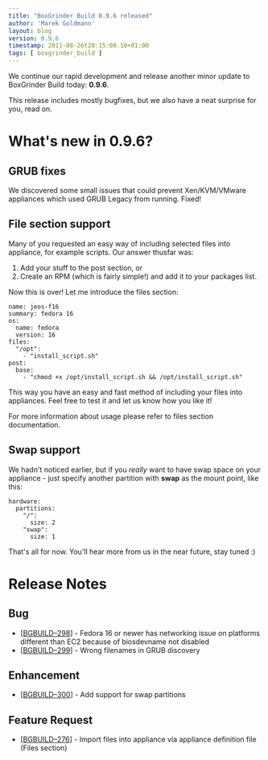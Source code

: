 ```yaml
---
title: "BoxGrinder Build 0.9.6 released"
author: 'Marek Goldmann'
layout: blog
version: 0.9.6
timestamp: 2011-08-26t20:15:00.10+01:00
tags: [ boxgrinder_build ]
---
```


We continue our rapid development and release another minor update to BoxGrinder Build today: **0.9.6**.

This release includes mostly bugfixes, but we also have a neat surprise for you, read on.

# What's new in 0.9.6?

## GRUB fixes

We discovered some small issues that could prevent Xen/KVM/VMware appliances which used GRUB Legacy from running. Fixed!

## File section support

Many of you requested an easy way of including selected files into appliance, for example scripts. Our answer thusfar was:

1. Add your stuff to the post section, or
2. Create an RPM (which is fairly simple!) and add it to your packages list.

Now this is over! Let me introduce the files section:

    name: jeos-f16
    summary: fedora 16
    os:
      name: fedora
      version: 16
    files:
      "/opt":
        - "install_script.sh"
    post:
      base:
        - "chmod +x /opt/install_script.sh && /opt/install_script.sh"

This way you have an easy and fast method of including your files into appliances. Feel free to test it and let us know how you like it!

For more information about usage please refer to files section documentation.

## Swap support

We hadn't noticed earlier, but if you _really_ want to have swap space on your appliance - just specify another partition with **swap** as the mount point, like this:

    hardware:
      partitions:
        "/":
          size: 2
        "swap":
          size: 1

That's all for now. You'll hear more from us in the near future, stay tuned :)

# Release Notes

## Bug
* [[BGBUILD–298][]] - Fedora 16 or newer has networking issue on platforms different than EC2 because of biosdevname not disabled
* [[BGBUILD–299][]] - Wrong filenames in GRUB discovery

## Enhancement
* [[BGBUILD–300][]] - Add support for swap partitions

## Feature Request
* [[BGBUILD–276][]] - Import files into appliance via appliance definition file (Files section)

[BGBUILD–298]: https://issues.jboss.org/browse/BGBUILD-298
[BGBUILD–299]: https://issues.jboss.org/browse/BGBUILD-299
[BGBUILD–300]: https://issues.jboss.org/browse/BGBUILD-300
[BGBUILD–276]: https://issues.jboss.org/browse/BGBUILD-276


